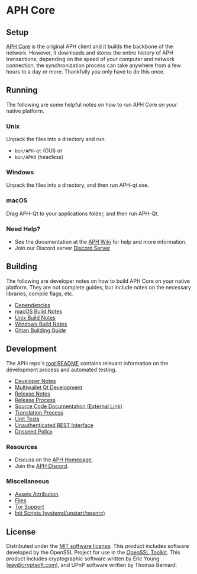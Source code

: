 APH Core
=============

Setup
---------------------
[APH Core](https://apholding.wordpress.com/) is the original APH client and it builds the backbone of the network. However, it downloads and stores the entire history of APH transactions; depending on the speed of your computer and network connection, the synchronization process can take anywhere from a few hours to a day or more. Thankfully you only have to do this once.

Running
---------------------
The following are some helpful notes on how to run APH Core on your native platform.

### Unix

Unpack the files into a directory and run:

- `bin/APH-qt` (GUI) or
- `bin/APHd` (headless)

### Windows

Unpack the files into a directory, and then run APH-qt.exe.

### macOS

Drag APH-Qt to your applications folder, and then run APH-Qt.

### Need Help?

* See the documentation at the [APH Wiki](https://github.com/apholding/APH)
for help and more information.
* Join our Discord server [Discord Server](https://discord.gg/gubkfzt)

Building
---------------------
The following are developer notes on how to build APH Core on your native platform. They are not complete guides, but include notes on the necessary libraries, compile flags, etc.

- [Dependencies](dependencies.md)
- [macOS Build Notes](build-osx.md)
- [Unix Build Notes](build-unix.md)
- [Windows Build Notes](build-windows.md)
- [Gitian Building Guide](gitian-building.md)

Development
---------------------
The APH repo's [root README](/README.md) contains relevant information on the development process and automated testing.

- [Developer Notes](developer-notes.md)
- [Multiwallet Qt Development](multiwallet-qt.md)
- [Release Notes](release-notes.md)
- [Release Process](release-process.md)
- [Source Code Documentation (External Link)](https://github.com/apholding/APH)
- [Translation Process](translation_process.md)
- [Unit Tests](unit-tests.md)
- [Unauthenticated REST Interface](REST-interface.md)
- [Dnsseed Policy](dnsseed-policy.md)

### Resources
* Discuss on the [APH Homepage](https://github.com/apholding/APH).
* Join the [APH Discord](https://discord.gg/gubkfzt).

### Miscellaneous
- [Assets Attribution](assets-attribution.md)
- [Files](files.md)
- [Tor Support](tor.md)
- [Init Scripts (systemd/upstart/openrc)](init.md)

License
---------------------
Distributed under the [MIT software license](/COPYING).
This product includes software developed by the OpenSSL Project for use in the [OpenSSL Toolkit](https://www.openssl.org/). This product includes
cryptographic software written by Eric Young ([eay@cryptsoft.com](mailto:eay@cryptsoft.com)), and UPnP software written by Thomas Bernard.
